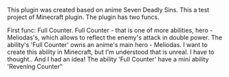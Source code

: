 This plugin was created based on anime Seven Deadly Sins.
This a test project of Minecraft plugin.
The plugin has two funcs. 

First func: Full Counter.
  Full Counter - that is one of more abilities, hero - Meliodas's, which allows to reflect the enemy's attack in double power.
  The ability's 'Full Counter' owns an anime's main hero - Meliodas.
  I want to create this ability in Minecraft, but I'm understood that is unreal. I have to thought.. And I had an idea! The ability 'Full Counter' have a mini ability 'Revening Counter" 

